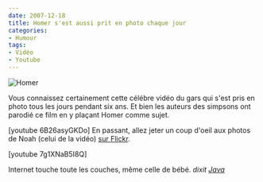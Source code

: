 ```yaml
---
date: 2007-12-18
title: Homer s'est aussi prit en photo chaque jour
categories:
- Humour
tags:
- Vidéo
- Youtube
---
```

<img src="https://dlgjp9x71cipk.cloudfront.net/2007/12/homer.png" alt="Homer" />

Vous connaissez certainement cette célébre vidéo du gars qui s'est pris en photo tous les jours pendant six ans. Et bien les auteurs des simpsons ont parodié ce film en y plaçant Homer comme sujet.

<!--more-->

[youtube 6B26asyGKDo]
En passant, allez jeter un coup d'oeil aux photos de Noah (celui de la vidéo) <a href="https://flickr.com/photos/noahkalina/" title="photos de Noah sur flickr">sur Flickr</a>.

[youtube 7g1XNaB5I8Q]

Internet touche toute les couches, même celle de bébé. <em>dixit <a href="https://www.javasite.net/" title="site du groupe Java">Java</a></em>
